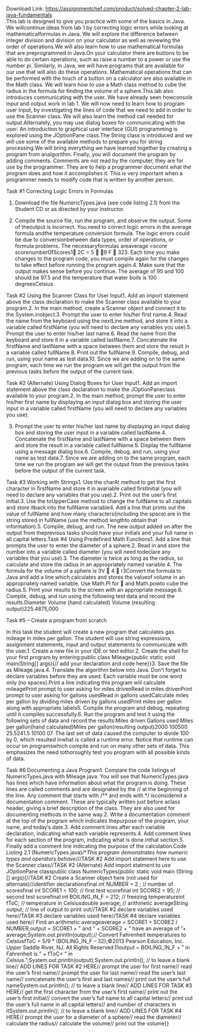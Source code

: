 Download Link: https://assignmentchef.com/product/solved-chapter-2-lab-java-fundamentals
<br>
This lab is designed to give you practice with some of the basics in Java. We willcontinue ideas from lab 1 by correcting logic errors while looking at mathematicalformulas in Java. We will explore the difference between integer division and division on your calculator as well as reviewing the order of operations.We will also learn how to use mathematical formulas that are preprogrammed in Java.On your calculator there are buttons to be able to do certain operations, such as raise a number to a power or use the number pi. Similarly, in Java, we will have programs that are available for our use that will also do these operations. Mathematical operations that can be performed with the touch of a button on a calculator are also available in the Math class. We will learn how to use a Math class method to cube the radius in the formula for finding the volume of a sphere.This lab also introduces communicating with the user. We have already seen howconsole input and output work in lab 1. We will now need to learn how to program user input, by investigating the lines of code that we need to add in order to use the Scanner class. We will also learn the method call needed for output.Alternately, you may use dialog boxes for communicating with the user. An introduction to graphical user interface (GUI) programming is explored using the JOptionPane class.The String class is introduced and we will use some of the available methods to prepare you for string processing.We will bring everything we have learned together by creating a program from analgorithm. Finally, you will document the program by adding comments. Comments are not read by the computer, they are for use by the programmer. They are to help a programmer document what the program does and how it accomplishes it. This is very important when a programmer needs to modify code that is written by another person.

Task #1 Correcting Logic Errors in Formulas

1. Download the file NumericTypes.java (see code listing 2.1) from the Student CD or as directed by your instructor.

2. Compile the source file, run the program, and observe the output. Some of theoutput is incorrect. You need to correct logic errors in the average formula andthe temperature conversion formula. The logic errors could be due to conversionbetween data types, order of operations, or formula problems. The necessaryformulas areaverage =score scorenumberOfScores1 2C = 5  9 F  323. Each time you make changes to the program code, you must compile again for the changes to take effect before running the program again.4. Make sure that the output makes sense before you continue. The average of 95 and 100 should be 97.5 and the temperature that water boils is 100 degreesCelsius

Task #2 Using the Scanner Class for User Input1. Add an import statement above the class declaration to make the Scanner class available to your program.2. In the main method, create a Scanner object and connect it to the System.inobject.3. Prompt the user to enter his/her first name.4. Read the name from the keyboard using the nextLine method, and store it into a variable called firstName (you will need to declare any variables you use).5. Prompt the user to enter his/her last name.6. Read the name from the keyboard and store it in a variable called lastName.7. Concatenate the firstName and lastName with a space between them and store the result in a variable called fullName.8. Print out the fullName.9. Compile, debug, and run, using your name as test data.10. Since we are adding on to the same program, each time we run the program we will get the output from the previous tasks before the output of the current task.

Task #2 (Alternate) Using Dialog Boxes for User Input1. Add an import statement above the class declaration to make the JOptionPaneclass available to your program.2. In the main method, prompt the user to enter his/her first name by displaying an input dialog box and storing the user input in a variable called firstName (you will need to declare any variables you use).

3. Prompt the user to enter his/her last name by displaying an input dialog box and storing the user input in a variable called lastName.4. Concatenate the firstName and lastName with a space between them and store the result in a variable called fullName.5. Display the fullName using a message dialog box.6. Compile, debug, and run, using your name as test data.7. Since we are adding on to the same program, each time we run the program we will get the output from the previous tasks before the output of the current task.

Task #3 Working with Strings1. Use the charAt method to get the first character in firstName and store it in avariable called firstInitial (you will need to declare any variables that you use).2. Print out the user’s first initial.3. Use the toUpperCase method to change the fullName to all capitals and store itback into the fullName variable4. Add a line that prints out the value of fullName and how many characters(including the space) are in the string stored in fullName (use the method lengthto obtain that information).5. Compile, debug, and run. The new output added on after the output from theprevious tasks should have your initials and your full name in all capital letters.Task #4 Using Predefined Math Functions1. Add a line that prompts the user to enter the diameter of a sphere.2. Read in and store the number into a variable called diameter (you will need todeclare any variables that you use).3. The diameter is twice as long as the radius, so calculate and store the radius in an appropriately named variable.4. The formula for the volume of a sphere is 3V  4  r3Convert the formula to Java and add a line which calculates and stores the valueof volume in an appropriately named variable. Use Math.PI for  and Math.powto cube the radius.5. Print your results to the screen with an appropriate message.6. Compile, debug, and run using the following test data and record the results.Diameter Volume (hand calculated) Volume (resulting output)225.4875,000

Task #5 – Create a program from scratch

In this task the student will create a new program that calculates gas mileage in miles per gallon. The student will use string expressions, assignment statements, input and output statements to communicate with the user.1. Create a new file in your IDE or text editor.2. Create the shell for your first program by entering:public class Mileage{public static void main(String[] args){// add your declaration and code here}}3. Save the file as Mileage.java.4. Translate the algorithm below into Java. Don’t forget to declare variables before they are used. Each variable must be one word only (no spaces).Print a line indicating this program will calculate mileagePrint prompt to user asking for miles drivenRead in miles drivenPrint prompt to user asking for gallons usedRead in gallons usedCalculate miles per gallon by dividing miles driven by gallons usedPrint miles per gallon along with appropriate labels5. Compile the program and debug, repeating until it compiles successfully.6. Run the program and test it using the following sets of data and record the results:Miles driven Gallons used Miles per gallon(hand calculated)Miles per gallon(resulting output)2000 100500 25.5241.5 10100 07. The last set of data caused the computer to divide 100 by 0, which resulted inwhat is called a runtime error. Notice that runtime can occur on programswhich compile and run on many other sets of data. This emphasizes the need tothoroughly test you program with all possible kinds of data.

Task #6 Documenting a Java Program1. Compare the code listings of NumericTypes.java with Mileage.java. You will see that NumericTypes.java has lines which have information about what the program is doing. These lines are called comments and are designated by the // at the beginning of the line. Any comment that starts with /** and ends with */ isconsidered a documentation comment. These are typically written just before aclass header, giving a brief description of the class. They are also used for documenting methods in the same way.2. Write a documentation comment at the top of the program which indicates thepurpose of the program, your name, and today’s date.3. Add comment lines after each variable declaration, indicating what each variable represents.4. Add comment lines for each section of the program, indicating what is done inthat section.5. Finally add a comment line indicating the purpose of the calculation.Code Listing 2.1 (NumericTypes.java)/**This program demonstrates how numeric types and operators behave*///TASK #2 Add import statement here to use the Scanner class//TASK #2 (Alternate) Add import statment to use JOptionPane classpublic class NumericTypes{public static void main (String [] args){//TASK #2 Create a Scanner object here (not used for alternate)//identifier declarationsfinal int NUMBER = 2 ; // number of scoresfinal int SCORE1 = 100; // first test scorefinal int SCORE2 = 95; // second test scorefinal int BOILING_IN_F = 212; // freezing temperatureint fToC; // temperature in Celsiusdouble average; // arithmetic averageString output; // line of output to print out//TASK #2 declare variables used here//TASK #3 declare variables used here//TASK #4 declare variables used here// Find an arithmetic averageaverage = SCORE1 + SCORE2 / NUMBER;output = SCORE1 + ” and ” + SCORE2 + ” have an average of ”+ average;System.out.println(output);// Convert Fahrenheit temperatures to CelsiusfToC = 5/9 * (BOILING_IN_F – 32);©2013 Pearson Education, Inc. Upper Saddle River, NJ. All Rights Reserved.11output = BOILING_IN_F + ” in Fahrenheit is ” + fToC+ ” in Celsius.”;System.out.println(output);System.out.println(); // to leave a blank line// ADD LINES FOR TASK #2 HERE// prompt the user for first name// read the user’s first name// prompt the user for last name// read the user’s last name// concatenate the user’s first and last names// print out the user’s full nameSystem.out.println(); // to leave a blank line// ADD LINES FOR TASK #3 HERE// get the first character from the user’s first name// print out the user’s first initial// convert the user’s full name to all capital letters// print out the user’s full name in all capital letters// and number of characters in itSystem.out.println(); // to leave a blank line// ADD LINES FOR TASK #4 HERE// prompt the user for a diameter of a sphere// read the diameter// calculate the radius// calculate the volume// print out the volume}}